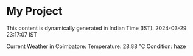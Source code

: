 # My Project

This content is dynamically generated in Indian Time (IST): 2024-03-29 23:17:07 IST


Current Weather in Coimbatore:
Temperature: 28.88 °C
Condition: haze
